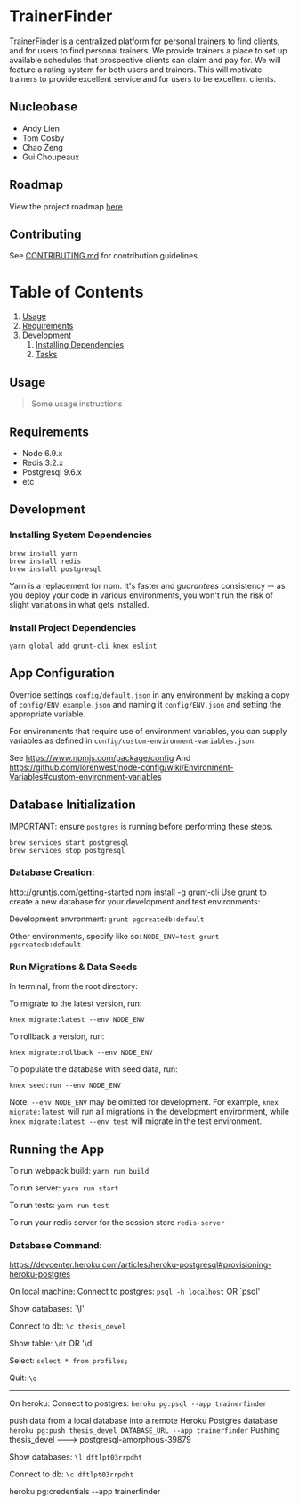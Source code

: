 # TrainerFinder

TrainerFinder is a centralized platform for personal trainers to find clients, and for users to find personal trainers. We provide trainers a place to set up available schedules that prospective clients can claim and pay for. We will feature a rating system for both users and trainers. This will motivate trainers to provide excellent service and for users to be excellent clients.

## Nucleobase

- Andy Lien
- Tom Cosby
- Chao Zeng
- Gui Choupeaux

## Roadmap

View the project roadmap [here](https://drive.google.com/open?id=10c67TZGKlYZL2NAHgN0q_6UWpl-oV2H2HMFLjHDAPnE)

## Contributing

See [CONTRIBUTING.md](CONTRIBUTING.md) for contribution guidelines.

# Table of Contents

1. [Usage](#Usage)
1. [Requirements](#requirements)
1. [Development](#development)
    1. [Installing Dependencies](#installing-dependencies)
    1. [Tasks](#tasks)

## Usage

> Some usage instructions

## Requirements

- Node 6.9.x
- Redis 3.2.x
- Postgresql 9.6.x
- etc

## Development

### Installing System Dependencies

```
brew install yarn
brew install redis
brew install postgresql
```

Yarn is a replacement for npm. It's faster and *guarantees* consistency -- as you deploy your code in various environments, you won't run the risk of slight variations in what gets installed.

### Install Project Dependencies

```
yarn global add grunt-cli knex eslint
```

## App Configuration

Override settings `config/default.json` in any environment by making a copy of `config/ENV.example.json` and naming it `config/ENV.json` and setting the appropriate variable. 

For environments that require use of environment variables, you can supply variables as defined in `config/custom-environment-variables.json`.

See https://www.npmjs.com/package/config
And https://github.com/lorenwest/node-config/wiki/Environment-Variables#custom-environment-variables

## Database Initialization

IMPORTANT: ensure `postgres` is running before performing these steps.
```
brew services start postgresql
brew services stop postgresql
```

### Database Creation:
http://gruntjs.com/getting-started
npm install -g grunt-cli
Use grunt to create a new database for your development and test environments:

Development envronment: `grunt pgcreatedb:default`

Other environments, specify like so: `NODE_ENV=test grunt pgcreatedb:default`

### Run Migrations & Data Seeds

In terminal, from the root directory:

To migrate to the latest version, run:

`knex migrate:latest --env NODE_ENV`

To rollback a version, run:

`knex migrate:rollback --env NODE_ENV`

To populate the database with seed data, run:

`knex seed:run --env NODE_ENV`

Note: `--env NODE_ENV` may be omitted for development. For example, `knex migrate:latest` will run all migrations in the development environment, while `knex migrate:latest --env test` will migrate in the test environment.

## Running the App

To run webpack build: `yarn run build`

To run server: `yarn run start`

To run tests: `yarn run test`

To run your redis server for the session store `redis-server`

### Database Command:
https://devcenter.heroku.com/articles/heroku-postgresql#provisioning-heroku-postgres

On local machine:
Connect to postgres:
`psql -h localhost` OR `psql'

Show databases:
`\l'

Connect to db:
`\c thesis_devel`

Show table:
`\dt` OR '\d'

Select:
`select * from profiles;`

Quit:
`\q`

---------------------------------------
On heroku:
Connect to postgres:
`heroku pg:psql --app trainerfinder`

push data from a local database into a remote Heroku Postgres database
`heroku pg:push thesis_devel DATABASE_URL --app trainerfinder`
Pushing thesis_devel ---> postgresql-amorphous-39879

Show databases:
`\l dftlpt03rrpdht`

Connect to db:
`\c dftlpt03rrpdht`

heroku pg:credentials --app trainerfinder



